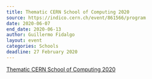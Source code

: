```yaml
---
title: Thematic CERN School of Computing 2020
source: https://indico.cern.ch/event/861566/program
date: 2020-06-07
end_date: 2020-06-13
author: Guillermo Fidalgo
layout: event
categories: Schools
deadline: 27 February 2020
---
```


[Thematic CERN School of Computing 2020](https://indico.cern.ch/event/861566/program)
